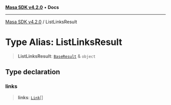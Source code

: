 [**Masa SDK v4.2.0**](../README.md) • **Docs**

***

[Masa SDK v4.2.0](../globals.md) / ListLinksResult

# Type Alias: ListLinksResult

> **ListLinksResult**: [`BaseResult`](../interfaces/BaseResult.md) & `object`

## Type declaration

### links

> **links**: [`Link`](Link.md)[]
